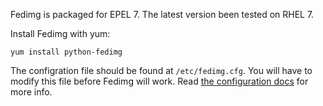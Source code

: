 Fedimg is packaged for EPEL 7. The latest version been tested on RHEL 7.

Install Fedimg with yum:

```
yum install python-fedimg
```

The configration file should be found at `/etc/fedimg.cfg`. You will have to
modify this file before Fedimg will work. Read [the configuration
docs](configuration.md) for more info.
